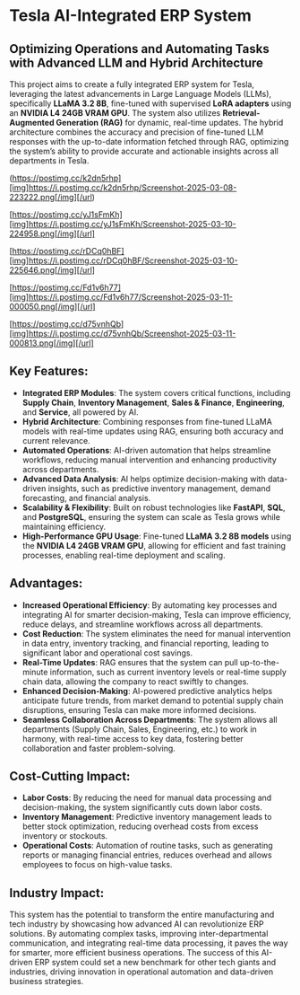 # Tesla AI-Integrated ERP System
## Optimizing Operations and Automating Tasks with Advanced LLM and Hybrid Architecture

This project aims to create a fully integrated ERP system for Tesla, leveraging the latest advancements in Large Language Models (LLMs), specifically **LLaMA 3.2 8B**, fine-tuned with supervised **LoRA adapters** using an **NVIDIA L4 24GB VRAM GPU**. The system also utilizes **Retrieval-Augmented Generation (RAG)** for dynamic, real-time updates. The hybrid architecture combines the accuracy and precision of fine-tuned LLM responses with the up-to-date information fetched through RAG, optimizing the system’s ability to provide accurate and actionable insights across all departments in Tesla.

(https://postimg.cc/k2dn5rhp][img]https://i.postimg.cc/k2dn5rhp/Screenshot-2025-03-08-223222.png[/img][/url)

[https://postimg.cc/yJ1sFmKh][img]https://i.postimg.cc/yJ1sFmKh/Screenshot-2025-03-10-224958.png[/img][/url]

[https://postimg.cc/rDCq0hBF][img]https://i.postimg.cc/rDCq0hBF/Screenshot-2025-03-10-225646.png[/img][/url]

[https://postimg.cc/Fd1v6h77][img]https://i.postimg.cc/Fd1v6h77/Screenshot-2025-03-11-000050.png[/img][/url]

[https://postimg.cc/d75vnhQb][img]https://i.postimg.cc/d75vnhQb/Screenshot-2025-03-11-000813.png[/img][/url]



## Key Features:
- **Integrated ERP Modules**: The system covers critical functions, including **Supply Chain**, **Inventory Management**, **Sales & Finance**, **Engineering**, and **Service**, all powered by AI.
- **Hybrid Architecture**: Combining responses from fine-tuned LLaMA models with real-time updates using RAG, ensuring both accuracy and current relevance.
- **Automated Operations**: AI-driven automation that helps streamline workflows, reducing manual intervention and enhancing productivity across departments.
- **Advanced Data Analysis**: AI helps optimize decision-making with data-driven insights, such as predictive inventory management, demand forecasting, and financial analysis.
- **Scalability & Flexibility**: Built on robust technologies like **FastAPI**, **SQL**, and **PostgreSQL**, ensuring the system can scale as Tesla grows while maintaining efficiency.
- **High-Performance GPU Usage**: Fine-tuned **LLaMA 3.2 8B models** using the **NVIDIA L4 24GB VRAM GPU**, allowing for efficient and fast training processes, enabling real-time deployment and scaling.

## Advantages:
- **Increased Operational Efficiency**: By automating key processes and integrating AI for smarter decision-making, Tesla can improve efficiency, reduce delays, and streamline workflows across all departments.
- **Cost Reduction**: The system eliminates the need for manual intervention in data entry, inventory tracking, and financial reporting, leading to significant labor and operational cost savings.
- **Real-Time Updates**: RAG ensures that the system can pull up-to-the-minute information, such as current inventory levels or real-time supply chain data, allowing the company to react swiftly to changes.
- **Enhanced Decision-Making**: AI-powered predictive analytics helps anticipate future trends, from market demand to potential supply chain disruptions, ensuring Tesla can make more informed decisions.
- **Seamless Collaboration Across Departments**: The system allows all departments (Supply Chain, Sales, Engineering, etc.) to work in harmony, with real-time access to key data, fostering better collaboration and faster problem-solving.

## Cost-Cutting Impact:
- **Labor Costs**: By reducing the need for manual data processing and decision-making, the system significantly cuts down labor costs.
- **Inventory Management**: Predictive inventory management leads to better stock optimization, reducing overhead costs from excess inventory or stockouts.
- **Operational Costs**: Automation of routine tasks, such as generating reports or managing financial entries, reduces overhead and allows employees to focus on high-value tasks.

## Industry Impact:
This system has the potential to transform the entire manufacturing and tech industry by showcasing how advanced AI can revolutionize ERP solutions. By automating complex tasks, improving inter-departmental communication, and integrating real-time data processing, it paves the way for smarter, more efficient business operations. The success of this AI-driven ERP system could set a new benchmark for other tech giants and industries, driving innovation in operational automation and data-driven business strategies.
